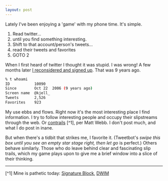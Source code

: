 ```yaml
---
layout: post
---
```


Lately I've been enjoying a 'game' with my phone time. It's
simple.

1. Read twitter…
2. until you find something interesting.
3. Shift to that account/person's tweets…
4. read their tweets and favorites
5. GOTO 2

When I first heard of twitter I thought it was stupid. I was wrong! A
few months later [I reconsidered and signed
up](https://discover.twitter.com/first-tweet#kjell_). That was 9 years
ago.

```bash
% t whoami
ID           10090
Since        Oct 22  2006 (9 years ago)
Screen name  @kjell_
Tweets       2,526
Favorites    923
```

My use ebbs and flows. Right now it's the most interesting place I
find information. I try to follow interesting people and occupy their
slipstreams through the web. Or
[contrails](http://interconnected.org/home/2006/06/15/my_wikipedia_contrail) [^1], per Matt Webb. I don't post much, and what I do post in inane.

But when there's a tidbit that strikes me, I favorite it. (Tweetbot's
*swipe this box until you see an empty star stage right, then let go* is
perfect.) Others behave similarly. Those who do leave behind
clear and fascinating slip trails, which my game plays upon to give me a
brief window into a slice of their thinking.

---

[^1] Mine is pathetic today: [Signature
Block](https://en.wikipedia.org/wiki/Signature_block),
[DWIM](https://en.wikipedia.org/wiki/DWIM)
